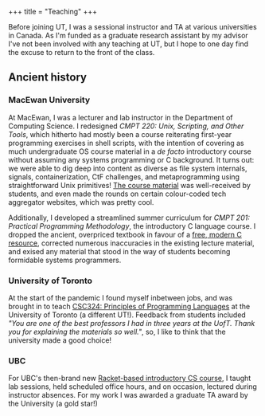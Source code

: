 +++
title = "Teaching"
+++

Before joining UT, I was a sessional instructor and TA at various universities
in Canada.  As I'm funded as a graduate research assistant by my advisor I've
not been involved with any teaching at UT, but I hope to one day find the
excuse to return to the front of the class.

## Ancient history

### MacEwan University

At MacEwan, I was a lecturer and lab instructor in the Department of Computing
Science.  I redesigned _CMPT 220: Unix, Scripting, and Other Tools_, which
hitherto had mostly been a course reiterating first-year programming exercises
in shell scripts, with the intention of covering as much undergraduate OS
course material in a _de facto_ introductory course without assuming any
systems programming or C background.  It turns out: we were able to dig deep
into content as diverse as file system internals, signals, containerization,
CtF challenges, and metaprogramming using straightforward Unix primitives!
[The course
material](https://drive.google.com/drive/u/0/folders/1aquigBI-hdkbWcrNSrJNHIYejQzKA5KU)
was well-received by students, and even made the rounds on certain colour-coded
tech aggregator websites, which was pretty cool.

Additionally, I developed a streamlined summer curriculum for _CMPT 201:
Practical Programming Methodology_, the introductory C language course.  I
dropped the ancient, overpriced textbook in favour of a [free, modern
C resource](https://beej.us/guide/bgc/pdf/bgc_usl_c_1.pdf), corrected numerous
inaccuracies in the existing lecture material, and exised any material that
stood in the way of students becoming formidable systems programmers.

### University of Toronto

At the start of the pandemic I found myself inbetween jobs, and was brought in
to teach [CSC324: Principles of Programming
Languages](http://individual.utoronto.ca/nbtaylor/csc324_s2020) at the
University of Toronto (a different UT!).  Feedback from students included _"You
are one of the best professors I had in three years at the UofT. Thank you for
explaining the materials so well."_, so, I like to think that the university
made a good choice!

### UBC

For UBC's then-brand new [Racket-based introductory CS
course](https://sites.google.com/site/ubccpsc110/), I taught lab sessions, held
scheduled office hours, and on occasion, lectured during instructor absences.
For my work I was awarded a graduate TA award by the University (a gold star!)
